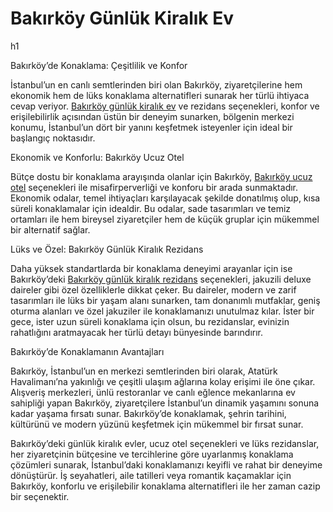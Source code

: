 <h1>Bakırköy Günlük Kiralık Ev</h1>h1

Bakırköy’de Konaklama: Çeşitlilik ve Konfor

İstanbul’un en canlı semtlerinden biri olan Bakırköy, ziyaretçilerine hem ekonomik hem de lüks konaklama alternatifleri sunarak her türlü ihtiyaca cevap veriyor. <a href="https://bakirkoygunlukkiralikev.org/">Bakırköy günlük kiralık ev</a> ve rezidans seçenekleri, konfor ve erişilebilirlik açısından üstün bir deneyim sunarken, bölgenin merkezi konumu, İstanbul’un dört bir yanını keşfetmek isteyenler için ideal bir başlangıç noktasıdır.

Ekonomik ve Konforlu: Bakırköy Ucuz Otel

Bütçe dostu bir konaklama arayışında olanlar için Bakırköy, <a href="https://bakirkoygunlukkiralikev.org/project/ekonomik-oda/">Bakırköy ucuz otel</a> seçenekleri ile misafirperverliği ve konforu bir arada sunmaktadır. Ekonomik odalar, temel ihtiyaçları karşılayacak şekilde donatılmış olup, kısa süreli konaklamalar için idealdir. Bu odalar, sade tasarımları ve temiz ortamları ile hem bireysel ziyaretçiler hem de küçük gruplar için mükemmel bir alternatif sağlar.

Lüks ve Özel: Bakırköy Günlük Kiralık Rezidans

Daha yüksek standartlarda bir konaklama deneyimi arayanlar için ise Bakırköy’deki <a href="https://bakirkoygunlukkiralikev.org/project/jakuzili-deluxe-daire/">Bakırköy günlük kiralık rezidans</a> seçenekleri, jakuzili deluxe daireler gibi özel özelliklerle dikkat çeker. Bu daireler, modern ve zarif tasarımları ile lüks bir yaşam alanı sunarken, tam donanımlı mutfaklar, geniş oturma alanları ve özel jakuziler ile konaklamanızı unutulmaz kılar. İster bir gece, ister uzun süreli konaklama için olsun, bu rezidanslar, evinizin rahatlığını aratmayacak her türlü detayı bünyesinde barındırır.

Bakırköy’de Konaklamanın Avantajları

Bakırköy, İstanbul’un en merkezi semtlerinden biri olarak, Atatürk Havalimanı’na yakınlığı ve çeşitli ulaşım ağlarına kolay erişimi ile öne çıkar. Alışveriş merkezleri, ünlü restoranlar ve canlı eğlence mekanlarına ev sahipliği yapan Bakırköy, ziyaretçilere İstanbul’un dinamik yaşamını sonuna kadar yaşama fırsatı sunar. Bakırköy’de konaklamak, şehrin tarihini, kültürünü ve modern yüzünü keşfetmek için mükemmel bir fırsat sunar.

Bakırköy’deki günlük kiralık evler, ucuz otel seçenekleri ve lüks rezidanslar, her ziyaretçinin bütçesine ve tercihlerine göre uyarlanmış konaklama çözümleri sunarak, İstanbul’daki konaklamanızı keyifli ve rahat bir deneyime dönüştürür. İş seyahatleri, aile tatilleri veya romantik kaçamaklar için Bakırköy, konforlu ve erişilebilir konaklama alternatifleri ile her zaman cazip bir seçenektir.
